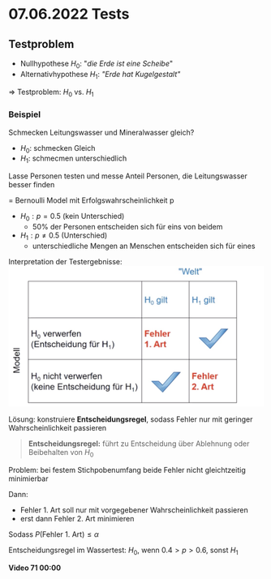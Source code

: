 # 07.06.2022 Tests

## Testproblem

- Nullhypothese $H_0$: "*die Erde ist eine Scheibe*"
- Alternativhypothese $H_1$: *"Erde hat Kugelgestalt"*

=> Testproblem: $H_0$ vs. $H_1$

### Beispiel

Schmecken Leitungswasser und Mineralwasser gleich? 

- $H_0$: schmecken Gleich
- $H_1$: schmecmen unterschiedlich

Lasse Personen testen und messe Anteil Personen, die Leitungswasser besser finden

= Bernoulli Model mit Erfolgswahrscheinlichkeit p

- $H_0: p = 0.5$ (kein Unterschied) 
    - 50% der Personen entscheiden sich für eins von beidem
- $H_1: p \ne 0.5$ (Unterschied)
    - unterschiedliche Mengen an Menschen entscheiden sich für eines

Interpretation der Testergebnisse: ![2022-06-07_13.37.26](../images/2022-06-07_13.37.26.jpg)

Lösung: konstruiere **Entscheidungsregel**, sodass Fehler nur mit geringer Wahrscheinlichkeit passieren

> **Entscheidungsregel:** führt zu Entscheidung über Ablehnung oder Beibehalten von $H_0$

Problem: bei festem Stichpobenumfang beide Fehler nicht gleichtzeitig minimierbar

Dann:

- Fehler 1. Art soll nur mit vorgegebener Wahrscheinlichkeit passieren
- erst dann Fehler 2. Art minimieren

Sodass $P(\text{Fehler  1. Art}) \le \alpha$ 

Entscheidungsregel im Wassertest: $H_0$, wenn $0.4 > p >0.6$, sonst $H_1$



**Video 71 00:00**
